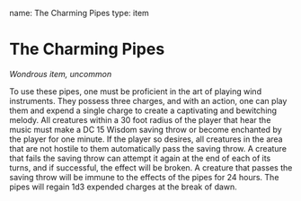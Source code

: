 name: The Charming Pipes
type: item

# The Charming Pipes
_Wondrous item, uncommon_

To use these pipes, one must be proficient in the art of playing wind instruments. They possess three charges, and with an action, one can play them and expend a single charge to create a captivating and bewitching melody. All creatures within a 30 foot radius of the player that hear the music must make a DC 15 Wisdom saving throw or become enchanted by the player for one minute. If the player so desires, all creatures in the area that are not hostile to them automatically pass the saving throw. A creature that fails the saving throw can attempt it again at the end of each of its turns, and if successful, the effect will be broken. A creature that passes the saving throw will be immune to the effects of the pipes for 24 hours. The pipes will regain 1d3 expended charges at the break of dawn.
